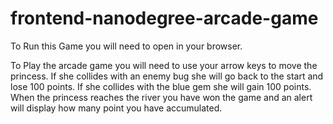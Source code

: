 frontend-nanodegree-arcade-game
===============================

To Run this Game you will need to open in your browser.

To Play the arcade game you will need to use your arrow keys to move the princess. If she collides with an enemy bug she will go back to the start and lose 100 points. If she collides with the blue gem she will gain 100 points. When the princess reaches the river you have won the game and an alert will display how many point you have accumulated. 

